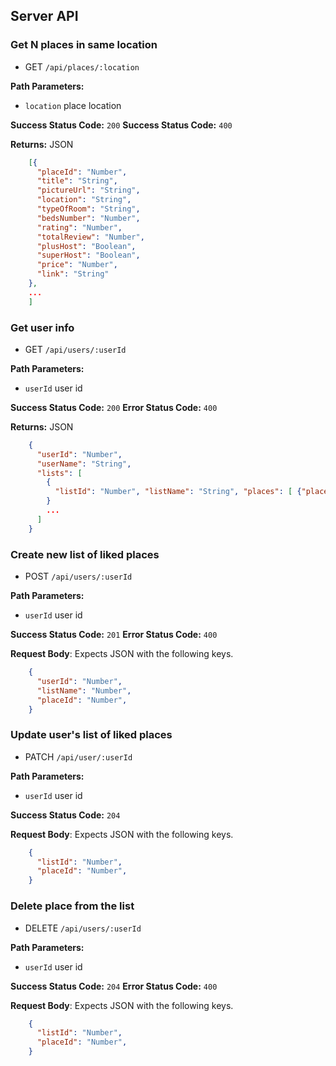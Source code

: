 ## Server API

### Get N places in same location
  * GET `/api/places/:location`

**Path Parameters:**
  * `location` place location

**Success Status Code:** `200`
**Success Status Code:** `400`

**Returns:** JSON

```json
    [{
      "placeId": "Number",
      "title": "String",
      "pictureUrl": "String",
      "location": "String",
      "typeOfRoom": "String",
      "bedsNumber": "Number",
      "rating": "Number",
      "totalReview": "Number",
      "plusHost": "Boolean",
      "superHost": "Boolean",
      "price": "Number",
      "link": "String"
    },
    ...
    ]
```

### Get user info
  * GET `/api/users/:userId`

**Path Parameters:**
  * `userId` user id

**Success Status Code:** `200`
**Error  Status Code:** `400`

**Returns:** JSON

```json
    {
      "userId": "Number",
      "userName": "String",
      "lists": [
        {
          "listId": "Number", "listName": "String", "places": [ {"placeId": "Number"} ...]
        }
        ...
      ]
    }
```

### Create new list of liked places
  * POST `/api/users/:userId`

**Path Parameters:**
  * `userId` user id

**Success Status Code:** `201`
**Error Status Code:** `400`

**Request Body**: Expects JSON with the following keys.

```json
    {
      "userId": "Number",
      "listName": "Number",
      "placeId": "Number",
    }
```

### Update user's list of liked places
  * PATCH `/api/user/:userId`

**Path Parameters:**
  * `userId` user id

**Success Status Code:** `204`

**Request Body**: Expects JSON with the following keys.

```json
    {
      "listId": "Number",
      "placeId": "Number",
    }
```

### Delete place from the list
  * DELETE `/api/users/:userId`

**Path Parameters:**
  * `userId` user id

**Success Status Code:** `204`
**Error Status Code:** `400`

**Request Body**: Expects JSON with the following keys.

```json
    {
      "listId": "Number",
      "placeId": "Number",
    }
```